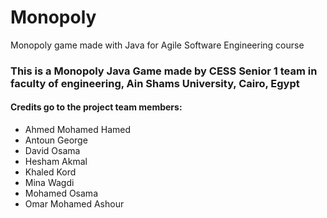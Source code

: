 # Monopoly
Monopoly game made with Java for Agile Software Engineering course


<h3>This is a Monopoly Java Game made by CESS Senior 1 team in faculty of engineering, Ain Shams University, Cairo, Egypt</h3>

<h4>Credits go to the project team members:</h4>
<ul>
  <li>Ahmed Mohamed Hamed</li>
  <li>Antoun George</li>
  <li>David Osama</li>
  <li>Hesham Akmal</li>
  <li>Khaled Kord</li>
  <li>Mina Wagdi</li>
  <li>Mohamed Osama</li>
  <li>Omar Mohamed Ashour</li>
</ul>
